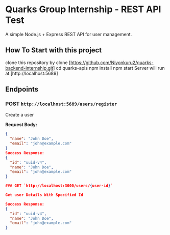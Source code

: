 
# Quarks Group Internship - REST API Test
A simple Node.js + Express REST API for user management.
## How To Start with this project

clone this repository by
clone [https://github.com/Niyonkuru2/quarks-backend-internship.git]
cd quarks-apis
npm install
npm start
Server will run at:[http://localhost:5689]

## Endpoints

### POST `http://localhost:5689/users/register`
Create a user

**Request Body:**
```json
{
  "name": "John Doe",
  "email": "john@example.com"
}
Success Response:
{
  "id": "uuid-v4",
  "name": "John Doe",
  "email": "john@example.com"
}

### GET `http://localhost:3000/users/{user-id}`

Get user Details With Specified Id

Success Response:
{
  "id": "uuid-v4",
  "name": "John Doe",
  "email": "john@example.com"
}